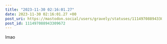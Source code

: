 ```yaml
---
title: "2023-11-30 02:16:01.27"
date: 2023-11-30 02:16:01.27 +00
post_uri: https://mastodon.social/users/gravely/statuses/111497088943309672
post_id: 111497088943309672
---
```

lmao


